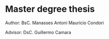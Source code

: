 # Master degree thesis
Author: BsC. Manasses Antoni Mauricio Condori

Advisor: DsC. Guillermo Camara


